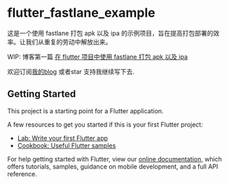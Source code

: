 # flutter_fastlane_example

这是一个使用 fastlane 打包 apk 以及 ipa 的示例项目，旨在提高打包部署的效率。让我们从重复的劳动中解放出来。

WIP: 博客第一篇 [在 flutter 项目中使用 fastlane 打包 apk 以及 ipa](https://github.com/bang88/blog/issues/1)

欢迎订阅[我的blog](https://github.com/bang88/blog) 或者star 支持我继续写下去.



## Getting Started

This project is a starting point for a Flutter application.

A few resources to get you started if this is your first Flutter project:

- [Lab: Write your first Flutter app](https://flutter.io/docs/get-started/codelab)
- [Cookbook: Useful Flutter samples](https://flutter.io/docs/cookbook)

For help getting started with Flutter, view our
[online documentation](https://flutter.io/docs), which offers tutorials,
samples, guidance on mobile development, and a full API reference.
